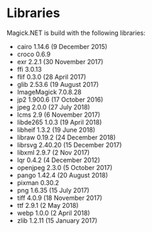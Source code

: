 # Libraries
Magick.NET is build with the following libraries:

- cairo 1.14.6 (9 December 2015)
- croco 0.6.9
- exr 2.2.1 (30 November 2017)
- ffi 3.0.13
- flif 0.3.0 (28 April 2017)
- glib 2.53.6 (19 August 2017)
- ImageMagick 7.0.8.28
- jp2 1.900.6 (17 October 2016)
- jpeg 2.0.0 (27 July 2018)
- lcms 2.9 (6 November 2017)
- libde265 1.0.3 (19 April 2018)
- libheif 1.3.2 (19 June 2018)
- libraw 0.19.2 (24 December 2018)
- librsvg 2.40.20 (15 December 2017)
- libxml 2.9.7 (2 Nov 2017)
- lqr 0.4.2 (4 December 2012)
- openjpeg 2.3.0 (5 October 2017)
- pango 1.42.4 (20 August 2018)
- pixman 0.30.2
- png 1.6.35 (15 July 2017)
- tiff 4.0.9 (18 November 2017)
- ttf 2.9.1 (2 May 2018)
- webp 1.0.0 (2 April 2018)
- zlib 1.2.11 (15 January 2017)
